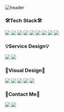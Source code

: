 ![header](https://capsule-render.vercel.app/api?type=venom&color=timeGradient&height=300&section=header&text=SOYEON%20.zip&fontSize=90)

<!--
**soddengguri/soddengguri** is a ✨ _special_ ✨ repository because its `README.md` (this file) appears on your GitHub profile.

Here are some ideas to get you started:

- 🔭 I’m currently working on ...
- 🌱 I’m currently learning ...
- 👯 I’m looking to collaborate on ...
- 🤔 I’m looking for help with ...
- 💬 Ask me about ...
- 📫 How to reach me: ...
- 😄 Pronouns: ...
- ⚡ Fun fact: ...
-->

### 🛠Tech Stack🛠
<img src="https://img.shields.io/badge/Unity-FFFFFF?style=flat-square&logo=Unity&logoColor=black"/></a>
<img src="https://img.shields.io/badge/C#-512BD4?style=flat-square&logo=csharp&logoColor=white"/></a>
<img src="https://img.shields.io/badge/C-A8B9CC?style=flat-square&logo=C&logoColor=white"/></a>
<img src="https://img.shields.io/badge/C++-00599C?style=flat-square&logo=C%2B%2B&logoColor=white"/></a>
<img src="https://img.shields.io/badge/Java-007396?style=flat-square&logo=Java&logoColor=white"/></a>
<img src="https://img.shields.io/badge/JavaScript-F7DF1E?style=flat-square&logo=JavaScript&logoColor=white"/></a>
<img src="https://img.shields.io/badge/HTML5-E34F26?style=flat-square&logo=HTML5&logoColor=white"/></a>
<img src="https://img.shields.io/badge/MySQL-4479A1?style=flat-square&logo=MySQL&logoColor=white"/></a> 
<img src="https://img.shields.io/badge/Xcode-147EFB?style=flat-square&logo=Xcode&logoColor=white"/></a>



### 💡Service Design💡
<img src="https://img.shields.io/badge/Figma-F24E1E?style=flat-square&logo=Figma&logoColor=white"> <img src="https://img.shields.io/badge/Adobe XD-FF61F6?style=flat-square&logo=Adobe XD&logoColor=white">


### 🎨Visual Design🎨
<img src="https://img.shields.io/badge/Autodesk 3ds max-0696D7?style=flat-square&logo=Autodesk&logoColor=white"> <img src="https://img.shields.io/badge/Adobe Illustrator-FF9A00?style=flat-square&logo=Adobe Illustrator&logoColor=white"> <img src="https://img.shields.io/badge/Adobe Photoshop-31A8FF?style=flat-square&logo=Adobe Photoshop&logoColor=white">
<img src="https://img.shields.io/badge/Adobe After Effects-9999FF?style=flat-square&logo=Adobe After Effects&logoColor=white">
<img src="https://img.shields.io/badge/Adobe Premiere Pro-9999FF?style=flat-square&logo=Adobe Premiere Pro&logoColor=white">


### 🤍Contact Me🤍
<a href="https://www.instagram.com/so_ddengguri/" target="_blank"><img src="https://img.shields.io/badge/Instagram-E4405F?style=flat-square&logo=Instagram&logoColor=white"/></a>
<a href="https://open.kakao.com/o/syOfXnRd" target="_blank"><img src="https://img.shields.io/badge/KaKaoTalk-FFCD00?style=flat-square&logo=KakaoTalk&logoColor=white"/></a>
